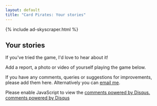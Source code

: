 ```yaml
---
layout: default
title: "Card Pirates: Your stories"
---
```


{% include ad-skyscraper.html %}

## Your stories

If you've tried the game, I'd love to hear about it!

Add a report, a photo or video of yourself playing the game below.

If you have any comments, queries or suggestions for improvements, please add them here. Alternatively you can <a href='mailto:chris@thinkcodelearn.com'>email me</a>.

<div id="disqus_thread" style='margin-right: 200px'></div>
<script type="text/javascript">
    /* * * CONFIGURATION VARIABLES: EDIT BEFORE PASTING INTO YOUR WEBPAGE * * */
    var disqus_shortname = 'cardpirates'; // required: replace example with your forum shortname
    var disqus_url = 'http://cardpirates.com';

    /* * * DON'T EDIT BELOW THIS LINE * * */
    (function() {
        var dsq = document.createElement('script'); dsq.type = 'text/javascript'; dsq.async = true;
        dsq.src = '//' + disqus_shortname + '.disqus.com/embed.js';
        (document.getElementsByTagName('head')[0] || document.getElementsByTagName('body')[0]).appendChild(dsq);
    })();
</script>
<noscript>Please enable JavaScript to view the <a href="http://disqus.com/?ref_noscript">comments powered by Disqus.</a></noscript>
<a href="http://disqus.com" class="dsq-brlink">comments powered by <span class="logo-disqus">Disqus</span></a>


